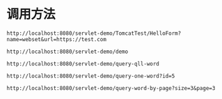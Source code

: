 # 调用方法


`http://localhost:8080/servlet-demo/TomcatTest/HelloForm?name=webset&url=https://test.com`

`http://localhost:8080/servlet-demo/demo`

`http://localhost:8080/servlet-demo/query-qll-word`

`http://localhost:8080/servlet-demo/query-one-word?id=5`

`http://localhost:8080/servlet-demo/query-word-by-page?size=3&page=3`

